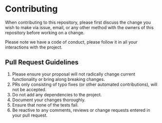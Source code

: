 # Contributing

When contributing to this repository, please first discuss the change you wish to make via issue,
email, or any other method with the owners of this repository before working on a change.

Please note we have a code of conduct, please follow it in all your interactions with the project.

## Pull Request Guidelines

1. Please ensure your proposal will not radically change current functionality or bring along breaking changes.
2. PRs only consisting of typo fixes (or other automated contributions), will not be accepted.
3. Do not add any dependencies to the project.
4. Document your changes thoroughly.
5. Ensure that none of the tests fail.
6. Be reactive to any comments, reviews or change requests entered in your pull request.
